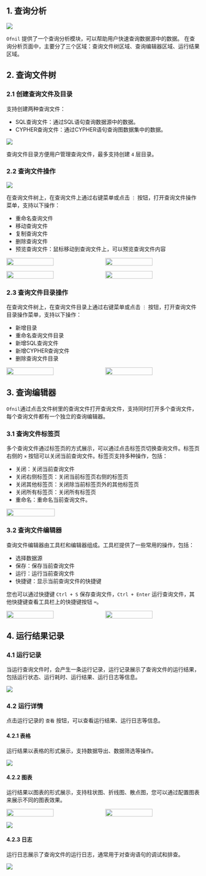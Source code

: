 ## 1. 查询分析

![](https://static.kasma.ai/document/202405291409154.png?x-oss-process=style/document)

`Ofnil` 提供了一个查询分析模块，可以帮助用户快速查询数据源中的数据。
在查询分析页面中，主要分了三个区域：查询文件树区域、查询编辑器区域、运行结果区域。

## 2. 查询文件树

### 2.1 创建查询文件及目录

支持创建两种查询文件：
- SQL查询文件：通过SQL语句查询数据源中的数据。
- CYPHER查询文件：通过CYPHER语句查询图数据集中的数据。

![](https://static.kasma.ai/document/202405291554014.png?x-oss-process=style/document)

查询文件目录方便用户管理查询文件，最多支持创建 `4` 层目录。

### 2.2 查询文件操作

![](https://static.kasma.ai/document/202405291528745.png?x-oss-process=style/document)

在查询文件树上，在查询文件上通过右键菜单或点击 `⋮` 按钮，打开查询文件操作菜单，支持以下操作：

 - 重命名查询文件
 - 移动查询文件
 - 复制查询文件
 - 删除查询文件
 - 预览查询文件：鼠标移动到查询文件上，可以预览查询文件内容


<p style="display:flex; gap:12px;">
    <img src="https://static.kasma.ai/document/202405291528746.png?x-oss-process=style/document" style="width:50%;" />
    <img src="https://static.kasma.ai/document/202405291734166.png?x-oss-process=style/document" style="width:50%;" />
</p>

<p style="display:flex; gap:12px;">
    <img src="https://static.kasma.ai/document/202405291732462.png?x-oss-process=style/document" style="width:50%;" />
    <img src="https://static.kasma.ai/document/202405291732461.png?x-oss-process=style/document" style="width:50%;" />
</p>


### 2.3 查询文件目录操作
在查询文件树上，在查询文件目录上通过右键菜单或点击 `⋮` 按钮，打开查询文件目录操作菜单，支持以下操作：

 - 新增目录
 - 重命名查询文件目录
 - 新增SQL查询文件
 - 新增CYPHER查询文件
 - 删除查询文件目录

 <p style="display:flex; gap:12px;">
    <img src="https://static.kasma.ai/document/202405291528744.png?x-oss-process=style/document" style="width:50%;" />
    <img src="https://static.kasma.ai/document/202405291748314.png?x-oss-process=style/document" style="width:50%;" />
</p>


## 3. 查询编辑器

`Ofnil`通过点击文件树里的查询文件打开查询文件，支持同时打开多个查询文件，每个查询文件都有一个独立的查询编辑器。

### 3.1 查询文件标签页

多个查询文件通过标签页的方式展示，可以通过点击标签页切换查询文件。标签页右侧的 `⨯` 按钮可以关闭当前查询文件。标签页支持多种操作，包括：

- 关闭：关闭当前查询文件
- 关闭右侧标签页：关闭当前标签页右侧的标签页
- 关闭其他标签页：关闭除当前标签页外的其他标签页
- 关闭所有标签页：关闭所有标签页
- 重命名：重命名当前查询文件。

<p style="display:flex; gap:12px;">
    <img src="https://static.kasma.ai/document/202405291533026.png?x-oss-process=style/document" style="width:50%;" />
</p>

### 3.2 查询文件编辑器

查询文件编辑器由工具栏和编辑器组成。工具栏提供了一些常用的操作，包括：

- 选择数据源
- 保存：保存当前查询文件
- 运行：运行当前查询文件
- 快捷键：显示当前查询文件的快捷键

您也可以通过快捷键 `Ctrl + S` 保存查询文件，`Ctrl + Enter` 运行查询文件，其他快捷键查看工具栏上的快捷键按钮 `⌨️`。

<p style="display:flex; gap:12px;">
    <img src="https://static.kasma.ai/document/202405291533027.png?x-oss-process=style/document" style="width:50%;" />
    <img src="https://static.kasma.ai/document/202405291533028.png?x-oss-process=style/document" style="width:50%;" />
</p>


## 4. 运行结果记录

### 4.1 运行记录

当运行查询文件时，会产生一条运行记录，运行记录展示了查询文件的运行结果，包括运行状态、运行耗时、运行结果、运行日志等信息。

![](https://static.kasma.ai/document/202405291804757.png?x-oss-process=style/document)

### 4.2 运行详情

点击运行记录的 `查看` 按钮，可以查看运行结果、运行日志等信息。

#### 4.2.1 表格

运行结果以表格的形式展示，支持数据导出、数据筛选等操作。

![](https://static.kasma.ai/document/202405291108406.png?x-oss-process=style/document)

#### 4.2.2 图表

运行结果以图表的形式展示，支持柱状图、折线图、散点图，您可以通过配置图表来展示不同的图表效果。

<p style="display:flex; gap:12px;">
    <img src="https://static.kasma.ai/document/202405291533030.png?x-oss-process=style/document" style="width:50%;" />
    <img src="https://static.kasma.ai/document/202405291533029.png?x-oss-process=style/document" style="width:50%;" />
</p>


![](https://static.kasma.ai/document/202405291528748.png?x-oss-process=style/document)

#### 4.2.3 日志

运行日志展示了查询文件的运行日志，通常用于对查询语句的调试和排查。

![](https://static.kasma.ai/document/202405291528747.png?x-oss-process=style/document)

